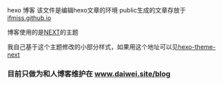 hexo 博客 
该文件是编辑hexo文章的环境
public生成的文章存放于[ifmiss.github.io](https://github.com/IFmiss/ifmiss.github.io)

博客使用的是[NEXT](https://github.com/theme-next/hexo-theme-next)的主题

我自己基于这个主题修改的小部分样式，如果用这个地址可以见[hexo-theme-next](https://github.com/IFmiss/hexo-theme-next.git)


### 目前只做为和人博客维护在 www.daiwei.site/blog